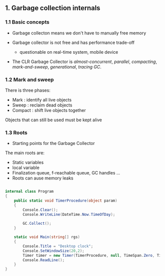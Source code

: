 
## 1. Garbage collection internals

### 1.1 Basic concepts

* Garbage collecton means we don't have to manually free memory

* Garbage collector is not free and has performance trade-off
  * questionable on real-time system, mobile device

* The CLR Garbage Collector is _almost-concurrent_, _parallel_, _compacting_, _mark-and-sweep_, _generational_, _tracing GC_.

### 1.2 Mark and sweep

There is three phases:
* Mark : identify all live objects
* Sweep : reclaim dead objects
* Compact : shift live objects together

Objects that can still be used must be kept alive

### 1.3 Roots

* Starting points for the Garbage Collector

The main roots are:
* Static variables
* local variable
* Finalization queue, f-reachable queue, GC handles ...
* Roots can ause memory leaks

```cs

internal class Program
{
    public static void TimerProcedure(object param)
    {
        Console.Clear();
        Console.WriteLine(DateTime.Now.TimeOfDay);
        
        GC.Collect();
    }

    static void Main(string[] rgs)
    {
        Console.Title = "Desktop clock";
        Console.SetWindowSize(20,2);
        Timer timer = new Timer(TimerProcedure, null, TimeSpan.Zero, TimeSpan.FromSecond(1));
        Console.ReadLine();
    }
}
```
